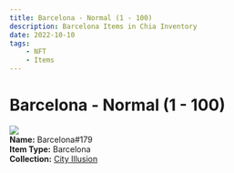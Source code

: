 ```yaml
---
title: Barcelona - Normal (1 - 100)
description: Barcelona Items in Chia Inventory
date: 2022-10-10
tags:
    - NFT
    - Items
---
```


# Barcelona - Normal (1 - 100)
<div class="item_thumbnail">
<img loading="lazy" src="https://f6hs4kmeyxi7zmixbmeq2phpokgwnax2yhueecelamrmhlrm.arweave.net/L4-8uKY-TF0fyxFwsJDTzvco1mgvrB6EIIiwMiw64sY"><br/>
<div><strong>Name:</strong> Barcelona#179</div>
<div><strong>Item Type:</strong> Barcelona</div>
<div><strong>Collection:</strong> <a href="https://www.spacescan.io/xch/nft/collection/col1lend2dcn558km4wcwta4xnkfv3xpcmlp9kyt0m909emvfxechlyqdl5ndg">City Illusion</a></div>
</div>

